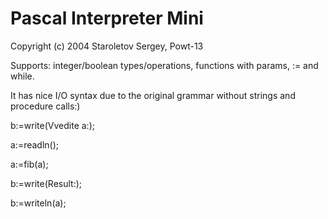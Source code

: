# Pascal Interpreter Mini

Copyright (c) 2004 Staroletov Sergey, Powt-13

Supports: integer/boolean types/operations, functions with params, := and while.




It has nice I/O syntax due to the original grammar without strings and procedure calls:)

b:=write(Vvedite a:);

a:=readln();

a:=fib(a);

b:=write(Result:);

b:=writeln(a);

